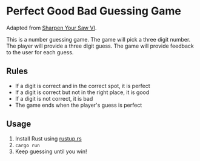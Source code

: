 # Perfect Good Bad Guessing Game

Adapted from [Sharpen Your Saw VI](https://shackbarth.github.io/sharpen-your-saw/#/).

This is a number guessing game.
The game will pick a three digit number. The player will provide a three digit guess.
The game will provide feedback to the user for each guess.

## Rules

- If a digit is correct and in the correct spot, it is perfect
- If a digit is correct but not in the right place, it is good
- If a digit is not correct, it is bad
- The game ends when the player's guess is perfect

## Usage

1. Install Rust using [rustup.rs](https://rustup.rs/)
2. `cargo run`
3. Keep guessing until you win!

